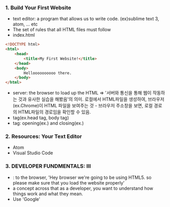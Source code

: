 ### 1. Build Your First Website
   - text editor: a program that allows us to write code.
  (ex)sublime text 3, atom, ... etc
   - The set of rules that all HTML files must follow
   - index.html
``` HTML
<!DOCTYPE html>
<html>
    <head>
        <title>My First Website!</title>
    </head>
    <body>
        Helloooooooooo there.
    </body>
</html>
```
  - server: the browser to load up the HTML
    => '서버와 통신을 통해 웹이 작동하는 것과 유사한 실습을 해봤음'의 의미. 로컬에서 HTML파일을 생성하여, 브라우저(ex.Chrome)이 HTML 파일을 보여주는 것 - 브라우저 주소창을 보면, 로컬 경로의 HTML파일의 경로임을 확인할 수 있음.
  - tag(ex.head tag, body tag)
  - tag: opening(ex.<head>) and closing(ex.</head>)

### 2. Resources: Your Text Editor
  - Atom
  - Visual Studio Code

### 3. DEVELOPER FUNDMENTALS: Ⅲ
  - <!DOCTYPE html>: to the browser, 'Hey browser we're going to be using HTML5. so please make sure that you load the website properly'
  - a concept across that as a developer, you want to understand how things work and what they mean.
  - Use 'Google'
